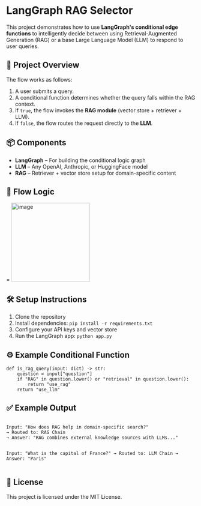 <h1>LangGraph RAG Selector</h1>

<p>
  This project demonstrates how to use <strong>LangGraph's conditional edge functions</strong> to intelligently decide between using Retrieval-Augmented Generation (RAG) or a base Large Language Model (LLM) to respond to user queries.
</p>

<h2>🧠 Project Overview</h2>
<p>
  The flow works as follows:
</p>
<ol>
  <li>A user submits a query.</li>
  <li>A conditional function determines whether the query falls within the RAG context.</li>
  <li>
    If <code>true</code>, the flow invokes the <strong>RAG module</strong> (vector store + retriever + LLM).
  </li>
  <li>
    If <code>false</code>, the flow routes the request directly to the <strong>LLM</strong>.
  </li>
</ol>

<h2>📦 Components</h2>
<ul>
  <li><strong>LangGraph</strong> – For building the conditional logic graph</li>
  <li><strong>LLM</strong> – Any OpenAI, Anthropic, or HuggingFace model</li>
  <li><strong>RAG</strong> – Retriever + vector store setup for domain-specific content</li>
</ul>

<h2>🔁 Flow Logic</h2>=
<img width="210" alt="image" src="https://github.com/user-attachments/assets/2d12450e-f4f7-4343-b7fe-0e0504fca1d4" />
<h2>🛠️ Setup Instructions</h2>
<ol>
  <li>Clone the repository</li>
  <li>Install dependencies: <code>pip install -r requirements.txt</code></li>
  <li>Configure your API keys and vector store</li>
  <li>Run the LangGraph app: <code>python app.py</code></li>
</ol>

<h2>⚙️ Example Conditional Function</h2>
<pre><code>def is_rag_query(input: dict) -&gt; str:
    question = input["question"]
    if "RAG" in question.lower() or "retrieval" in question.lower():
        return "use_rag"
    return "use_llm"
</code></pre>

<h2>✅ Example Output</h2>
<pre><code>
Input: "How does RAG help in domain-specific search?"
→ Routed to: RAG Chain
→ Answer: "RAG combines external knowledge sources with LLMs..."

Input: "What is the capital of France?"
→ Routed to: LLM Chain
→ Answer: "Paris"
</code></pre>

<h2>📄 License</h2>
<p>This project is licensed under the MIT License.</p>


